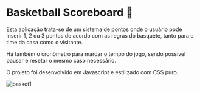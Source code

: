 # Basketball Scoreboard 🏀

Esta aplicação trata-se de um sistema de pontos onde o usuário pode inserir 1, 2 ou 3 pontos de acordo com as regras do basquete, tanto para o time da casa como o visitante.

Há também o cronômetro para marcar o tempo do jogo, sendo possível pausar e resetar o mesmo caso necessário.

O projeto foi desenvolvido em Javascript e estilizado com CSS puro.

![basket1](https://user-images.githubusercontent.com/76922943/211627077-2a9b3fe6-6de6-4c7c-9603-a57c8281b808.png)
